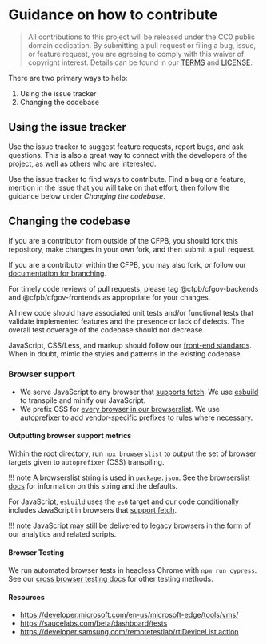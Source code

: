 # Guidance on how to contribute

> All contributions to this project will be released under the CC0 public domain
> dedication. By submitting a pull request or filing a bug, issue, or
> feature request, you are agreeing to comply with this waiver of copyright interest.
> Details can be found in our [TERMS](TERMS.md) and [LICENSE](LICENSE).


There are two primary ways to help:
1. Using the issue tracker
2. Changing the codebase


## Using the issue tracker

Use the issue tracker to suggest feature requests, report bugs, and ask questions.
This is also a great way to connect with the developers of the project,
as well as others who are interested.

Use the issue tracker to find ways to contribute. Find a bug or a feature,
mention in the issue that you will take on that effort,
then follow the guidance below under _Changing the codebase_.


## Changing the codebase

If you are a contributor from outside of the CFPB, you should fork this repository,
make changes in your own fork, and then submit a pull request.

If you are a contributor within the CFPB, you may also fork, or follow our
[documentation for branching](https://cfpb.github.io/consumerfinance.gov/branching-merging/).

For timely code reviews of pull requests, please tag @cfpb/cfgov-backends and
@cfpb/cfgov-frontends as appropriate for your changes.

All new code should have associated unit tests and/or functional tests that
validate implemented features and the presence or lack of defects.
The overall test coverage of the codebase should not decrease.

JavaScript, CSS/Less, and markup should follow our
[front-end standards](https://github.com/cfpb/development).
When in doubt, mimic the styles and patterns in the existing codebase.

### Browser support

- We serve JavaScript to any browser that
  [supports fetch](https://caniuse.com/fetch).
  We use [esbuild](https://github.com/evanw/esbuild) to transpile
  and minify our JavaScript.
- We prefix CSS for [every browser in our browserslist](https://github.com/cfpb/grad-path/blob/main/package.json#L18).
  We use [autoprefixer](https://github.com/postcss/autoprefixer) to add
  vendor-specific prefixes to rules where necessary.

#### Outputting browser support metrics

Within the root directory, run `npx browserslist` to output the set of browser
targets given to `autoprefixer` (CSS) transpiling.

!!! note
A browserslist string is used in `package.json`.
See the
[browserslist docs](https://github.com/browserslist/browserslist#full-list)
for information on this string and the defaults.

For JavaScript, `esbuild` uses the [`es6`](http://es6-features.org/) target and
our code conditionally includes JavaScript in browsers that
[support fetch](https://caniuse.com/fetch).

!!! note
JavaScript may still
be delivered to legacy browsers in the form of our analytics and
related scripts.

#### Browser Testing

We run automated browser tests in headless Chrome with `npm run cypress`.
See our [cross browser testing docs](https://cfpb.github.io/consumerfinance.gov/other-front-end-testing/#cross-browser-testing) for other testing methods.

#### Resources

- https://developer.microsoft.com/en-us/microsoft-edge/tools/vms/
- https://saucelabs.com/beta/dashboard/tests
- https://developer.samsung.com/remotetestlab/rtlDeviceList.action
